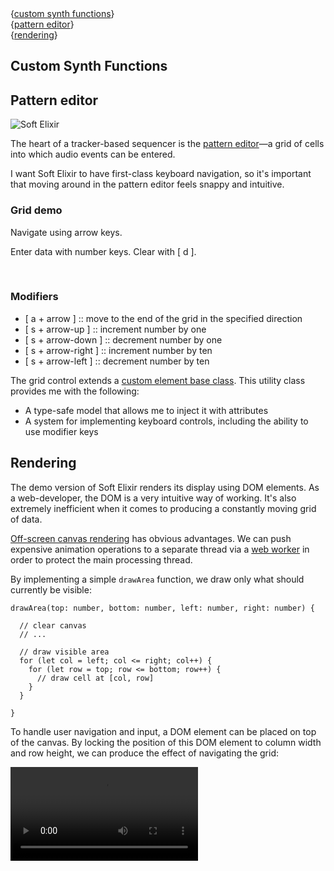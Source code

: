 <nav class="vertical">
  <div>{<a href="#custom-synth-functions">custom synth functions</a>}</div>
  <div>{<a href="#pattern-editor">pattern editor</a>}</div>
  <div>{<a href="#rendering">rendering</a>}</div>
</nav>

## Custom Synth Functions



## Pattern editor

![Soft Elixir](/assets/soft-elixir-2.png)

The heart of a tracker-based sequencer is the [pattern editor](https://www.renoise.com/sites/default/files/images/screenshots/pattern-editor-300.png)—a grid of cells into which audio events can be entered.

I want Soft Elixir to have first-class keyboard navigation, so it's important that moving around in the pattern editor feels snappy and intuitive.

<div class="grid-demo">
  <div class="grid-text">
    <h3>Grid demo</h3>
    <p>Navigate using arrow keys.</p>
    <p>Enter data with number keys. Clear with [ d ].</p>
    <br />
    <h3>Modifiers</h3>
    <ul>
      <li>[ a + arrow ] :: move to the end of the grid in the specified direction</li>
      <li>[ s + arrow-up ] :: increment number by one</li>
      <li>[ s + arrow-down ] :: decrement number by one</li>
      <li>[ s + arrow-right ] :: increment number by ten</li>
      <li>[ s + arrow-left ] :: decrement number by ten</li>
    </ul>
  </div>
  <grid-numbers></grid-numbers>
</div>

The grid control extends a [custom element base class](https://github.com/patrick-mcgreal-dev/custom-element/blob/master/custom-element.ts). This utility class provides me with the following: 

- A type-safe model that allows me to inject it with attributes
- A system for implementing keyboard controls, including the ability to use modifier keys

## Rendering

The demo version of Soft Elixir renders its display using DOM elements. As a web-developer, the DOM is a very intuitive way of working. It's also extremely inefficient when it comes to producing a constantly moving grid of data.

[Off-screen canvas rendering](https://developer.mozilla.org/en-US/docs/Web/API/OffscreenCanvas) has obvious advantages. We can push expensive animation operations to a separate thread via a [web worker](https://developer.mozilla.org/en-US/docs/Web/API/Web_Workers_API) in order to protect the main processing thread.

By implementing a simple `drawArea` function, we draw only what should currently be visible:

```
drawArea(top: number, bottom: number, left: number, right: number) {

  // clear canvas
  // ...

  // draw visible area
  for (let col = left; col <= right; col++) {
    for (let row = top; row <= bottom; row++) {
      // draw cell at [col, row]
    }
  }

}
```

To handle user navigation and input, a DOM element can be placed on top of the canvas. By locking the position of this DOM element to column width and row height, we can produce the effect of navigating the grid:

<video controls>
  <source src="/assets/canvas-1.mov" type="video/mp4">
</video>